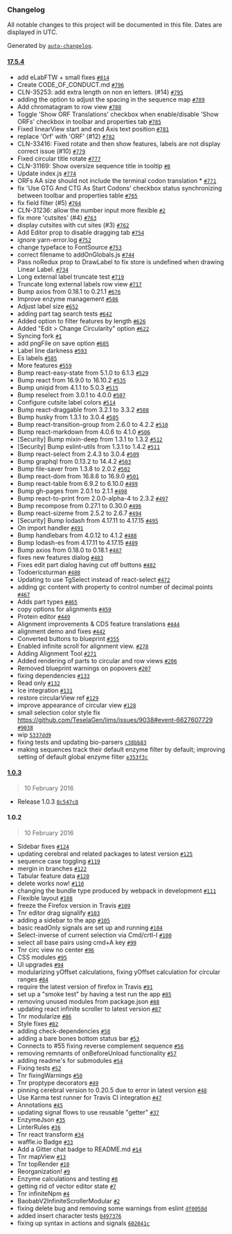 ### Changelog

All notable changes to this project will be documented in this file. Dates are displayed in UTC.

Generated by [`auto-changelog`](https://github.com/CookPete/auto-changelog).

#### [17.5.4](https://github.com/isaacguerreir/openVectorEditor/compare/1.0.3...17.5.4)

- add eLabFTW + small fixes [`#814`](https://github.com/isaacguerreir/openVectorEditor/pull/814)
- Create CODE_OF_CONDUCT.md [`#796`](https://github.com/isaacguerreir/openVectorEditor/pull/796)
- CLN-35253: add extra length on non en letters. (#14) [`#795`](https://github.com/isaacguerreir/openVectorEditor/pull/795)
- adding the option to adjust the spacing in the sequence map [`#789`](https://github.com/isaacguerreir/openVectorEditor/pull/789)
- Add chromatagram to row view [`#788`](https://github.com/isaacguerreir/openVectorEditor/pull/788)
- Toggle 'Show ORF Translations' checkbox when enable/disable 'Show ORFs' checkbox in toolbar and properties tab [`#785`](https://github.com/isaacguerreir/openVectorEditor/pull/785)
- Fixed linearView start and end Axis text position [`#781`](https://github.com/isaacguerreir/openVectorEditor/pull/781)
- replace 'Orf' with 'ORF' (#12) [`#782`](https://github.com/isaacguerreir/openVectorEditor/pull/782)
- CLN-33416: Fixed rotate and then show features, labels are not display correct issue (#10) [`#779`](https://github.com/isaacguerreir/openVectorEditor/pull/779)
- Fixed circular title rotate [`#777`](https://github.com/isaacguerreir/openVectorEditor/pull/777)
- CLN-31169: Show oversize sequence title in tooltip [`#8`](https://github.com/isaacguerreir/openVectorEditor/pull/8)
- Update index.js [`#774`](https://github.com/isaacguerreir/openVectorEditor/pull/774)
- ORFs AA size should not include the terminal codon translation * [`#771`](https://github.com/isaacguerreir/openVectorEditor/pull/771)
- fix 'Use GTG And CTG As Start Codons' checkbox status synchronizing between toolbar and properties table [`#765`](https://github.com/isaacguerreir/openVectorEditor/pull/765)
- fix field filter (#5) [`#764`](https://github.com/isaacguerreir/openVectorEditor/pull/764)
- CLN-31236: allow the number input more flexible [`#2`](https://github.com/isaacguerreir/openVectorEditor/pull/2)
- fix more 'cutsites' (#4) [`#763`](https://github.com/isaacguerreir/openVectorEditor/pull/763)
- display cutsites with cut sites (#3) [`#762`](https://github.com/isaacguerreir/openVectorEditor/pull/762)
- Add Editor prop to disable dragging tab [`#754`](https://github.com/isaacguerreir/openVectorEditor/pull/754)
- ignore yarn-error.log [`#752`](https://github.com/isaacguerreir/openVectorEditor/pull/752)
- change typeface to FontSource [`#753`](https://github.com/isaacguerreir/openVectorEditor/pull/753)
- correct filename to addOnGlobals.js [`#744`](https://github.com/isaacguerreir/openVectorEditor/pull/744)
- Pass noRedux prop to DrawLabel to fix store is undefined when drawing Linear Label. [`#734`](https://github.com/isaacguerreir/openVectorEditor/pull/734)
- Long external label truncate test [`#719`](https://github.com/isaacguerreir/openVectorEditor/pull/719)
- Truncate long external labels row view [`#717`](https://github.com/isaacguerreir/openVectorEditor/pull/717)
- Bump axios from 0.18.1 to 0.21.1 [`#676`](https://github.com/isaacguerreir/openVectorEditor/pull/676)
- Improve enzyme management [`#586`](https://github.com/isaacguerreir/openVectorEditor/pull/586)
- Adjust label size [`#652`](https://github.com/isaacguerreir/openVectorEditor/pull/652)
- adding part tag search tests [`#642`](https://github.com/isaacguerreir/openVectorEditor/pull/642)
- Added option to filter features by length [`#626`](https://github.com/isaacguerreir/openVectorEditor/pull/626)
- Added "Edit &gt; Change Circularity" option [`#622`](https://github.com/isaacguerreir/openVectorEditor/pull/622)
- Syncing fork [`#1`](https://github.com/isaacguerreir/openVectorEditor/pull/1)
- add pngFile on save option [`#605`](https://github.com/isaacguerreir/openVectorEditor/pull/605)
- Label line darkness [`#593`](https://github.com/isaacguerreir/openVectorEditor/pull/593)
- Es labels [`#585`](https://github.com/isaacguerreir/openVectorEditor/pull/585)
- More features [`#559`](https://github.com/isaacguerreir/openVectorEditor/pull/559)
- Bump react-easy-state from 5.1.0 to 6.1.3 [`#529`](https://github.com/isaacguerreir/openVectorEditor/pull/529)
- Bump react from 16.9.0 to 16.10.2 [`#535`](https://github.com/isaacguerreir/openVectorEditor/pull/535)
- Bump uniqid from 4.1.1 to 5.0.3 [`#515`](https://github.com/isaacguerreir/openVectorEditor/pull/515)
- Bump reselect from 3.0.1 to 4.0.0 [`#507`](https://github.com/isaacguerreir/openVectorEditor/pull/507)
- Configure cutsite label colors [`#514`](https://github.com/isaacguerreir/openVectorEditor/pull/514)
- Bump react-draggable from 3.2.1 to 3.3.2 [`#508`](https://github.com/isaacguerreir/openVectorEditor/pull/508)
- Bump husky from 1.3.1 to 3.0.4 [`#505`](https://github.com/isaacguerreir/openVectorEditor/pull/505)
- Bump react-transition-group from 2.6.0 to 4.2.2 [`#510`](https://github.com/isaacguerreir/openVectorEditor/pull/510)
- Bump react-markdown from 4.0.6 to 4.1.0 [`#506`](https://github.com/isaacguerreir/openVectorEditor/pull/506)
- [Security] Bump mixin-deep from 1.3.1 to 1.3.2 [`#512`](https://github.com/isaacguerreir/openVectorEditor/pull/512)
- [Security] Bump eslint-utils from 1.3.1 to 1.4.2 [`#511`](https://github.com/isaacguerreir/openVectorEditor/pull/511)
- Bump react-select from 2.4.3 to 3.0.4 [`#509`](https://github.com/isaacguerreir/openVectorEditor/pull/509)
- Bump graphql from 0.13.2 to 14.4.2 [`#503`](https://github.com/isaacguerreir/openVectorEditor/pull/503)
- Bump file-saver from 1.3.8 to 2.0.2 [`#502`](https://github.com/isaacguerreir/openVectorEditor/pull/502)
- Bump react-dom from 16.8.6 to 16.9.0 [`#501`](https://github.com/isaacguerreir/openVectorEditor/pull/501)
- Bump react-table from 6.9.2 to 6.10.0 [`#499`](https://github.com/isaacguerreir/openVectorEditor/pull/499)
- Bump gh-pages from 2.0.1 to 2.1.1 [`#498`](https://github.com/isaacguerreir/openVectorEditor/pull/498)
- Bump react-to-print from 2.0.0-alpha-4 to 2.3.2 [`#497`](https://github.com/isaacguerreir/openVectorEditor/pull/497)
- Bump recompose from 0.27.1 to 0.30.0 [`#496`](https://github.com/isaacguerreir/openVectorEditor/pull/496)
- Bump react-sizeme from 2.5.2 to 2.6.7 [`#494`](https://github.com/isaacguerreir/openVectorEditor/pull/494)
- [Security] Bump lodash from 4.17.11 to 4.17.15 [`#495`](https://github.com/isaacguerreir/openVectorEditor/pull/495)
- On import handler [`#491`](https://github.com/isaacguerreir/openVectorEditor/pull/491)
- Bump handlebars from 4.0.12 to 4.1.2 [`#488`](https://github.com/isaacguerreir/openVectorEditor/pull/488)
- Bump lodash-es from 4.17.11 to 4.17.15 [`#489`](https://github.com/isaacguerreir/openVectorEditor/pull/489)
- Bump axios from 0.18.0 to 0.18.1 [`#487`](https://github.com/isaacguerreir/openVectorEditor/pull/487)
- fixes new features dialog  [`#483`](https://github.com/isaacguerreir/openVectorEditor/pull/483)
- Fixes edit part dialog having cut off buttons [`#482`](https://github.com/isaacguerreir/openVectorEditor/pull/482)
- Todoericsturman [`#480`](https://github.com/isaacguerreir/openVectorEditor/pull/480)
- Updating to use TgSelect instead of react-select [`#472`](https://github.com/isaacguerreir/openVectorEditor/pull/472)
- adding gc content with property to control number of decimal points [`#467`](https://github.com/isaacguerreir/openVectorEditor/pull/467)
- Adds part types [`#465`](https://github.com/isaacguerreir/openVectorEditor/pull/465)
- copy options for alignments [`#459`](https://github.com/isaacguerreir/openVectorEditor/pull/459)
- Protein editor [`#449`](https://github.com/isaacguerreir/openVectorEditor/pull/449)
- Alignment improvements & CDS feature translations [`#444`](https://github.com/isaacguerreir/openVectorEditor/pull/444)
- alignment demo and fixes [`#442`](https://github.com/isaacguerreir/openVectorEditor/pull/442)
- Converted buttons to blueprint [`#355`](https://github.com/isaacguerreir/openVectorEditor/pull/355)
- Enabled infinite scroll for alignment view. [`#278`](https://github.com/isaacguerreir/openVectorEditor/pull/278)
- Adding Alignment Tool  [`#271`](https://github.com/isaacguerreir/openVectorEditor/pull/271)
- Added rendering of parts to circular and row views [`#206`](https://github.com/isaacguerreir/openVectorEditor/pull/206)
- Removed blueprint warnings on popovers [`#207`](https://github.com/isaacguerreir/openVectorEditor/pull/207)
- fixing dependencies [`#133`](https://github.com/isaacguerreir/openVectorEditor/pull/133)
- Read only [`#132`](https://github.com/isaacguerreir/openVectorEditor/pull/132)
- Ice integration [`#131`](https://github.com/isaacguerreir/openVectorEditor/pull/131)
- restore circularView ref [`#129`](https://github.com/isaacguerreir/openVectorEditor/pull/129)
- improve appearance of circular view [`#128`](https://github.com/isaacguerreir/openVectorEditor/pull/128)
- small selection color style fix https://github.com/TeselaGen/lims/issues/9038#event-6627607729 [`#9038`](https://github.com/TeselaGen/lims/issues/9038)
- wip [`5337dd9`](https://github.com/isaacguerreir/openVectorEditor/commit/5337dd9e0d064a62f341b771d6689b94982f4dbe)
- fixing tests and updating bio-parsers [`c38bb83`](https://github.com/isaacguerreir/openVectorEditor/commit/c38bb83526d606c6b50327bca9ecc379e7fd2098)
- making sequences track their default enzyme filter by default; improving setting of default global enzyme filter [`e353f3c`](https://github.com/isaacguerreir/openVectorEditor/commit/e353f3c46b0fc1d67ef9f81b537f6ac675901d9f)

#### [1.0.3](https://github.com/isaacguerreir/openVectorEditor/compare/1.0.2...1.0.3)

> 10 February 2016

- Release 1.0.3 [`8c547c8`](https://github.com/isaacguerreir/openVectorEditor/commit/8c547c8bb6d5191661e5c0a9532f7b2d66e82a03)

#### 1.0.2

> 10 February 2016

- Sidebar fixes [`#124`](https://github.com/isaacguerreir/openVectorEditor/pull/124)
- updating cerebral and related packages to latest version [`#125`](https://github.com/isaacguerreir/openVectorEditor/pull/125)
- sequence case toggling [`#119`](https://github.com/isaacguerreir/openVectorEditor/pull/119)
- mergin in branches [`#122`](https://github.com/isaacguerreir/openVectorEditor/pull/122)
- Tabular feature data [`#120`](https://github.com/isaacguerreir/openVectorEditor/pull/120)
- delete works now! [`#110`](https://github.com/isaacguerreir/openVectorEditor/pull/110)
- changing the bundle type produced by webpack in development [`#111`](https://github.com/isaacguerreir/openVectorEditor/pull/111)
- Flexible layout [`#108`](https://github.com/isaacguerreir/openVectorEditor/pull/108)
- freeze the Firefox version in Travis [`#109`](https://github.com/isaacguerreir/openVectorEditor/pull/109)
- Tnr editor drag signalify [`#103`](https://github.com/isaacguerreir/openVectorEditor/pull/103)
- adding a sidebar to the app [`#105`](https://github.com/isaacguerreir/openVectorEditor/pull/105)
- basic readOnly signals are set up and running [`#104`](https://github.com/isaacguerreir/openVectorEditor/pull/104)
- Select-inverse of current selection via Cmd/crtl-I [`#100`](https://github.com/isaacguerreir/openVectorEditor/pull/100)
- select all base pairs using cmd+A key [`#99`](https://github.com/isaacguerreir/openVectorEditor/pull/99)
- Tnr circ view no center [`#96`](https://github.com/isaacguerreir/openVectorEditor/pull/96)
- CSS modules [`#95`](https://github.com/isaacguerreir/openVectorEditor/pull/95)
- UI upgrades [`#94`](https://github.com/isaacguerreir/openVectorEditor/pull/94)
- modularizing yOffset calculations, fixing yOffset calculation for circular ranges [`#84`](https://github.com/isaacguerreir/openVectorEditor/pull/84)
- require the latest version of firefox in Travis [`#91`](https://github.com/isaacguerreir/openVectorEditor/pull/91)
- set up a "smoke test" by having a test run the app [`#85`](https://github.com/isaacguerreir/openVectorEditor/pull/85)
- removing unused modules from package.json [`#88`](https://github.com/isaacguerreir/openVectorEditor/pull/88)
- updating react infinite scroller to latest version [`#87`](https://github.com/isaacguerreir/openVectorEditor/pull/87)
- Tnr modularize [`#86`](https://github.com/isaacguerreir/openVectorEditor/pull/86)
- Style fixes [`#82`](https://github.com/isaacguerreir/openVectorEditor/pull/82)
- adding check-dependencies [`#58`](https://github.com/isaacguerreir/openVectorEditor/pull/58)
- adding a bare bones bottom status bar [`#53`](https://github.com/isaacguerreir/openVectorEditor/pull/53)
- Connects to #55 fixing reverse complement sequence [`#56`](https://github.com/isaacguerreir/openVectorEditor/pull/56)
- removing remnants of onBeforeUnload functionality [`#57`](https://github.com/isaacguerreir/openVectorEditor/pull/57)
- adding readme's for submodules [`#54`](https://github.com/isaacguerreir/openVectorEditor/pull/54)
- Fixing tests [`#52`](https://github.com/isaacguerreir/openVectorEditor/pull/52)
- Tnr fixingWarnings [`#50`](https://github.com/isaacguerreir/openVectorEditor/pull/50)
- Tnr proptype decorators [`#49`](https://github.com/isaacguerreir/openVectorEditor/pull/49)
- pinning cerebral version to 0.20.5 due to error in latest version [`#48`](https://github.com/isaacguerreir/openVectorEditor/pull/48)
- Use Karma test runner for Travis CI integration [`#47`](https://github.com/isaacguerreir/openVectorEditor/pull/47)
- Annotations [`#45`](https://github.com/isaacguerreir/openVectorEditor/pull/45)
- updating signal flows to use reusable "getter" [`#37`](https://github.com/isaacguerreir/openVectorEditor/pull/37)
- EnzymeJson [`#35`](https://github.com/isaacguerreir/openVectorEditor/pull/35)
- LinterRules [`#36`](https://github.com/isaacguerreir/openVectorEditor/pull/36)
- Tnr react transform [`#34`](https://github.com/isaacguerreir/openVectorEditor/pull/34)
- waffle.io Badge [`#33`](https://github.com/isaacguerreir/openVectorEditor/pull/33)
- Add a Gitter chat badge to README.md [`#14`](https://github.com/isaacguerreir/openVectorEditor/pull/14)
- Tnr mapView [`#13`](https://github.com/isaacguerreir/openVectorEditor/pull/13)
- Tnr topRender [`#10`](https://github.com/isaacguerreir/openVectorEditor/pull/10)
- Reorganization! [`#9`](https://github.com/isaacguerreir/openVectorEditor/pull/9)
- Enzyme calculations and testing [`#8`](https://github.com/isaacguerreir/openVectorEditor/pull/8)
- getting rid of vector editor state [`#7`](https://github.com/isaacguerreir/openVectorEditor/pull/7)
- Tnr infiniteNpm [`#4`](https://github.com/isaacguerreir/openVectorEditor/pull/4)
- BaobabV2InfiniteScrollerModular [`#2`](https://github.com/isaacguerreir/openVectorEditor/pull/2)
- fixing delete bug and removing some warnings from eslint [`df0058d`](https://github.com/isaacguerreir/openVectorEditor/commit/df0058d14d6815add12bd253b7a122dd33188dd2)
- added insert character tests [`0497376`](https://github.com/isaacguerreir/openVectorEditor/commit/04973768a0b098064da090239a4c2b8c7634fc26)
- fixing up syntax in actions and signals [`602041c`](https://github.com/isaacguerreir/openVectorEditor/commit/602041c7a69a3dfc4a12bd5783cbf87ae981f712)

